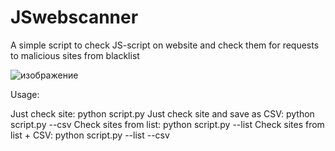 # JSwebscanner
A simple script to check JS-script on website and check them for requests to malicious sites from blacklist

![изображение](https://github.com/user-attachments/assets/7d324bae-c806-4664-9327-d5a659d3cdd0)

Usage:

Just check site: python script.py
Just check site and save as CSV:	python script.py --csv
Check sites from list:	python script.py --list
Check sites from list + CSV:	python script.py --list --csv
